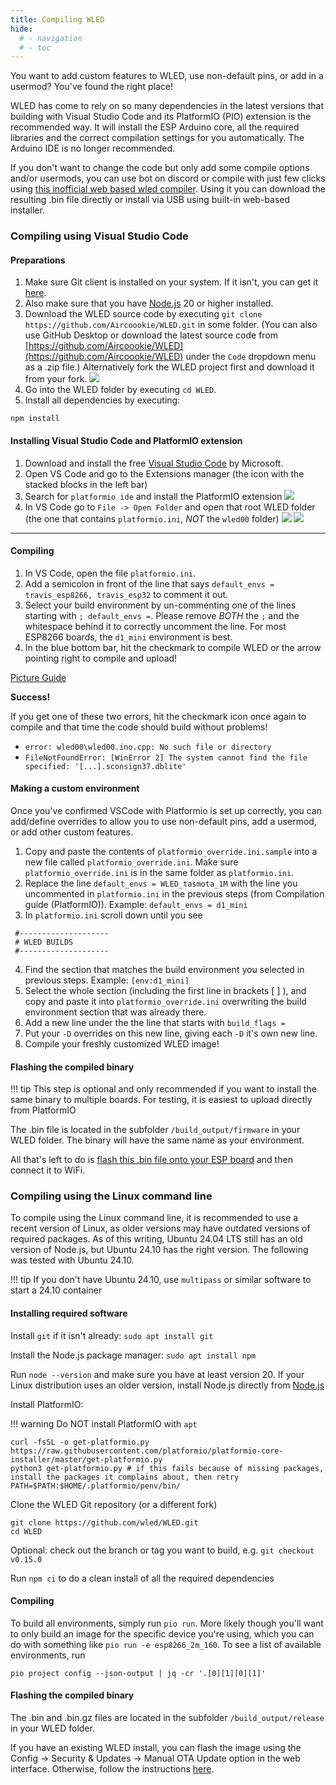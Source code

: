 ```yaml
---
title: Compiling WLED
hide:
  # - navigation
  # - toc
---
```


You want to add custom features to WLED, use non-default pins, or add in a usermod? You've found the right place!

WLED has come to rely on so many dependencies in the latest versions that building with Visual Studio Code and its PlatformIO (PIO) extension is the recommended way. It will install the ESP Arduino core, all the required libraries and the correct compilation settings for you automatically. The Arduino IDE is no longer recommended.

If you don't want to change the code but only add some compile options and/or usermods, you can use bot on discord or compile with just few clicks using [this inofficial web based wled compiler](https://wled-compile.github.io/). Using it you can download the resulting .bin file directly or install  via USB using built-in web-based installer.

### Compiling using Visual Studio Code

#### Preparations

1. Make sure Git client is installed on your system. If it isn't, you can get it [here](https://git-scm.com/downloads).
2. Also make sure that you have [Node.js](https://nodejs.org/en/download) 20 or higher installed.
3. Download the WLED source code by executing `git clone https://github.com/Aircoookie/WLED.git` in some folder.
(You can also use GitHub Desktop or download the latest source code from [https://github.com/Aircoookie/WLED](https://github.com/Aircoookie/WLED) under the `Code` dropdown menu as a .zip file.)
Alternatively fork the WLED project first and download it from your fork.
![](https://i.ibb.co/2hnGhyb/Screen-Shot-2020-11-03-at-5-25-18-PM.png)
4. Go into the WLED folder by executing `cd WLED`.
5. Install all dependencies by executing:
  ```
  npm install
  ```

#### Installing Visual Studio Code and PlatformIO extension

1. Download and install the free [Visual Studio Code](https://code.visualstudio.com/) by Microsoft.
2. Open VS Code and go to the Extensions manager (the icon with the stacked blocks in the left bar)
3. Search for `platformio ide` and install the PlatformIO extension
![](https://i.ibb.co/SNv8TtH/Screen-Shot-2020-11-03-at-6-27-58-PM.png)
4. In VS Code go to `File -> Open Folder` and open that root WLED folder (the one that contains `platformio.ini`, _NOT_ the `wled00` folder)
![](https://i.ibb.co/pXs1G0j/Screen-Shot-2020-11-03-at-5-27-03-PM.png)
![](https://i.ibb.co/10ykGxk/Screen-Shot-2020-11-03-at-5-27-17-PM.png)
---

#### Compiling

1. In VS Code, open the file `platformio.ini`.
2. Add a semicolon in front of the line that says `default_envs = travis_esp8266, travis_esp32` to comment it out.
3. Select your build environment by un-commenting one of the lines starting with `; default_envs =`.
Please remove _BOTH_ the `;` and the whitespace behind it to correctly uncomment the line.
For most ESP8266 boards, the `d1_mini` environment is best.
4. In the blue bottom bar, hit the checkmark to compile WLED or the arrow pointing right to compile and upload!

[Picture Guide](https://i.imgur.com/mZYo4KJ.jpg)

**Success!**

If you get one of these two errors, hit the checkmark icon once again to compile and that time the code should build without problems!

- `error: wled00\wled00.ino.cpp: No such file or directory`
- `FileNotFoundError: [WinError 2] The system cannot find the file specified: '[...].sconsign37.dblite'`

#### Making a custom environment

Once you've confirmed VSCode with Platformio is set up correctly, you can add/define overrides to allow you to use non-default pins, add a usermod, or add other custom features.

 1. Copy and paste the contents of `platformio_override.ini.sample` into a new file called `platformio_override.ini`. Make sure `platformio_override.ini` is in the same folder as `platformio.ini`.
 2. Replace the line `default_envs = WLED_tasmota_1M` with the line you uncommented in `platformio.ini` in the previous steps (from Compilation guide (PlatformIO)). Example: `default_envs = d1_mini`
 3. In `platformio.ini` scroll down until you see
```
 #--------------------
 # WLED BUILDS
 #--------------------
 ```
 4. Find the section that matches the build environment you selected in previous steps. Example: `[env:d1_mini]`
 5. Select the whole section (including the first line in brackets [ ] ), and copy and paste it into `platformio_override.ini` overwriting the build environment section that was already there.
 6. Add a new line under the the line that starts with `build_flags =`
 7. Put your `-D` overrides on this new line, giving each `-D` it's own new line.
 8. Compile your freshly customized WLED image!

#### Flashing the compiled binary

!!! tip
    This step is optional and only recommended if you want to install the same binary to multiple boards. For testing, it is easiest to upload directly from PlatformIO

The .bin file is located in the subfolder `/build_output/firmware` in your WLED folder. The binary will have the same name as your environment.

All that's left to do is [flash this .bin file onto your ESP board](/basics/install-binary/#flashing-method-2-esptool) and then connect it to WiFi.


### Compiling using the Linux command line

To compile using the Linux command line, it is recommended to use a recent version of Linux, as older versions may have outdated versions of required packages. As of this writing, Ubuntu 24.04 LTS still has an old version of Node.js, but Ubuntu 24.10 has the right version. The following was tested with Ubuntu 24.10.

!!! tip
     If you don't have Ubuntu 24.10, use `multipass` or similar software to start a 24.10 container

#### Installing required software

Install `git` if it isn't already: `sudo apt install git`

Install the Node.js package manager: `sudo apt install npm`

Run `node --version` and make sure you have at least version 20. If your Linux distribution uses an older version, install Node.js directly from [Node.js](https://nodejs.org/en/download)

Install PlatformIO:

!!! warning
    Do NOT install PlatformIO with `apt`

```
curl -fsSL -o get-platformio.py https://raw.githubusercontent.com/platformio/platformio-core-installer/master/get-platformio.py
python3 get-platformio.py # if this fails because of missing packages, install the packages it complains about, then retry
PATH=$PATH:$HOME/.platformio/penv/bin/
```

Clone the WLED Git repository (or a different fork)
```
git clone https://github.com/wled/WLED.git
cd WLED
```
Optional: check out the branch or tag you want to build, e.g. `git checkout v0.15.0`

Run `npm ci` to do a clean install of all the required dependencies

#### Compiling

To build all environments, simply run `pio run`. More likely though you'll want to only build an image for the specific device you're using, which you can do with something like `pio run -e esp8266_2m_160`.
To see a list of available environments, run
```
pio project config --json-output | jq -cr '.[0][1][0][1]'
```

#### Flashing the compiled binary

The .bin and .bin.gz files are located in the subfolder `/build_output/release` in your WLED folder.

If you have an existing WLED install, you can flash the image using the Config -> Security & Updates -> Manual OTA Update option in the web interface. Otherwise, follow the instructions [here](/basics/install-binary/#flashing-method-2-esptool).

